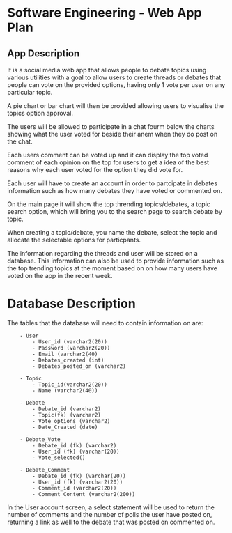 # Software Engineering - Web App Plan

## App Description

It is a social media web app that allows people to debate topics using various
utilities with a goal to allow users to create threads or debates that people
can vote on the provided options, having only 1 vote per user on any
particular topic.

A pie chart or bar chart will then be provided allowing users to visualise
the topics option approval.

The users will be allowed to participate in a chat fourm below the charts
showing what the user voted for beside their anem when they do post
on the chat.

Each users comment can be voted up and it can display the top voted
comment of each opinion on the top for users to get a idea of the
best reasons why each user voted for the option they did vote for.

Each user will have to create an account in order to partcipate in debates
information such as how many debates they have voted or commented on.

On the main page it will show the top thrending topics/debates, a topic
search option, which will bring you to the search page to search debate by
topic.

When creating a topic/debate, you name the debate, select the topic and
allocate the selectable options for particpants.

The information regarding the threads and user will be stored on a
database. This information can also be used to provide information
such as the top trending topics at the moment based on on how many
users have voted on the app in the recent week.
	
# Database Description

The tables that the database will need to contain information on are:
		 
		- User
			- User_id (varchar2(20))
			- Password (varchar2(20))
			- Email (varchar2(40)
			- Debates_created (int)
			- Debates_posted_on (varchar2)

		- Topic
			- Topic_id(varchar2(20))
			- Name (varchar2(40))

		- Debate
			- Debate_id (varchar2)
			- Topic(fk) (varchar2)
			- Vote_options (varchar2)
			- Date_Created (date)

		- Debate_Vote
			- Debate_id (fk) (varchar2)
			- User_id (fk) (varchar(20))
			- Vote_selected()

		- Debate_Comment
			- Debate_id (fk) (varchar(20))
			- User_id (fk) (varchar2(20))
			- Comment_id (varchar2(20))
			- Comment_Content (varchar2(200))

In the User account screen, a select statement will be used to return the number
of comments and the number of polls the user have posted on, returning a link
as well to the debate that was posted on commented on.
